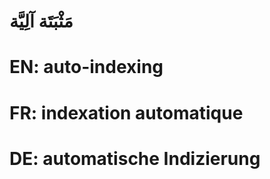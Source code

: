 # مَثْبَتَة آلِيَّة

# EN: auto-indexing

# FR: indexation automatique

# DE: automatische Indizierung
